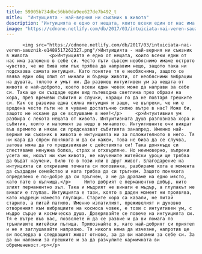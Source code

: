 ```yaml
---
title: 59905b734dbc56bb0da9ee627de7b492_t
mitle:  "Интуицията - най-верния ни съюзник в живота"
description: "Интуицията е едно от нещата, които всеки един от нас има заложено в себе си. Често пъти съвсем необяснимо имаме острото чувство, че не бива или пък трябва да направим нещо, защото така ни подсказва самата интуиция. Като понятие тя е необяснима, защото се явява един общ опит от минали и бъдещи животи, от необясними …"
image: "https://cdnone.netlify.com/db/2017/03/intuiciata-nai-veren-sauznik-e1489517262327.png"
---
```


          <img src="https://cdnone.netlify.com/db/2017/03/intuiciata-nai-veren-sauznik-e1489517262327.png"/>Интуицията - най-верния ни съюзник в живота        <p>Интуицията е едно от нещата, които всеки един от нас има заложено в себе си. Често пъти съвсем необяснимо имаме острото чувство, че не бива или пък трябва да направим нещо, защото така ни подсказва самата интуиция. Като понятие тя е необяснима, защото се явява един общ опит от минали и бъдещи животи, от необясними вибрации на душата, тялото и умът ни. Да развиеш интуитивен ум за нещата от живота е най-доброто, което всеки един човек може да направи за себе си. Така ще си създаде един вид пътеводна светлина през образи на хора, през времеви събития и случки, каращи го да не повтаря грешките си. Как се развива една силна интуиция и защо, че въпреки, че ни е вродена често пъти не я чуваме достатъчно силно вътре в нас? Може би, защото не искаме да се вслушваме в нея!</p>     <p>Интуитивния ум разбира с лекота нещата от живота. Интуитивната душа разпознава хора и събития, които и напомнят за нещо в миналото. Интуитивните очи виждат във времето и някак си предсказват събитията занапред. Именно най-верния ни съюзник в живота е интуицията ни за положителното в него. Тя ни кара да спрем понякога и да си кажем, това не бива да се случва, затова няма да го предизвиквам с действията си! Така донякъде си спестяваме ненужна болка, страх и отхвърляне. Но неимоверно, въпреки усета ни, нюхът ни към живота, не научените житейски уроци ще трябва да бъдат научени, било то в този или в друг живот. Благодарение на интуицията си откриваме точната си половинка, разбираме кога е момента да създадем семейство и кога трябва да си тръгнем. Защото понякога определено е по-добре да си тръгнем, а не да драпаме на едно място, като пате в кълчища.</p>     Нито добрият е перманентно добър, нито злият перманентно зъл. Така и мъдрият не винаги е мъдър, а глупакът не винаги е глупав. Интуицията е тази, която в даден момент ни проявява, като мъдреци наместо глупаци. Старите хора са казали, не питай старило, а питай патило. Именно изпатилият, преживелият и духовно отвореният към вибрациите на космоса човек, е този с интуитивен ум, с мъдро сърце и космическа душа. Доверявайте се повече на интуицията си. Тя е вътре във вас, позволете й да се развие и да ви помага по трънливите житейски пътища. Припознайте я, като най-добрият си приятел и не я заглушавайте напразно. Тя никога няма да изчезне, напротив ще ви последва в следващият живот отново, за да ви напомни за себе си. За да ви напомни за грешките и за да разчупите кармичната ви обремененост.<p></p>        
